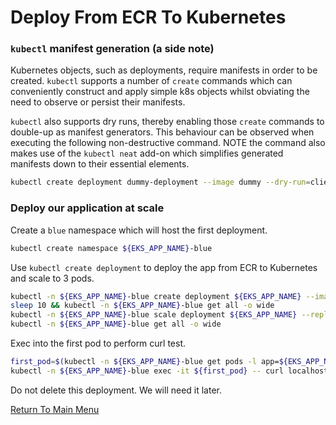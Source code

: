 # Deploy From ECR To Kubernetes

### `kubectl` manifest generation (a side note)

Kubernetes objects, such as deployments, require manifests in order to be created. `kubectl` supports a number of `create` commands which can conveniently construct and apply simple k8s objects whilst obviating the need to observe or persist their manifests.

`kubectl` also supports dry runs, thereby enabling those `create` commands to double-up as manifest generators. This behaviour can be observed when executing the following non-destructive command. NOTE the command also makes use of the `kubectl neat` add-on which simplifies generated manifests down to their essential elements.
```bash
kubectl create deployment dummy-deployment --image dummy --dry-run=client -o yaml | kubectl neat
```

### Deploy our application at scale

Create a `blue` namespace which will host the first deployment.
```bash
kubectl create namespace ${EKS_APP_NAME}-blue
```

Use `kubectl create deployment` to deploy the app from ECR to Kubernetes and scale to 3 pods.
```bash
kubectl -n ${EKS_APP_NAME}-blue create deployment ${EKS_APP_NAME} --image ${EKS_APP_ECR_REPO}:${EKS_APP_VERSION}
sleep 10 && kubectl -n ${EKS_APP_NAME}-blue get all -o wide               # one deployment, one pod
kubectl -n ${EKS_APP_NAME}-blue scale deployment ${EKS_APP_NAME} --replicas 3
kubectl -n ${EKS_APP_NAME}-blue get all -o wide                           # one deployment, three pods
```

Exec into the first pod to perform curl test.
```bash
first_pod=$(kubectl -n ${EKS_APP_NAME}-blue get pods -l app=${EKS_APP_NAME} -o name | head -1)
kubectl -n ${EKS_APP_NAME}-blue exec -it ${first_pod} -- curl localhost:80
```

Do not delete this deployment. We will need it later.

[Return To Main Menu](/README.md)
